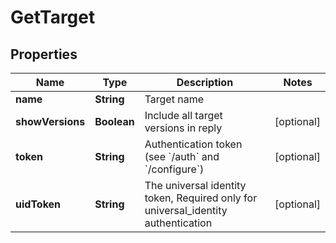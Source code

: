 

# GetTarget

## Properties

Name | Type | Description | Notes
------------ | ------------- | ------------- | -------------
**name** | **String** | Target name | 
**showVersions** | **Boolean** | Include all target versions in reply |  [optional]
**token** | **String** | Authentication token (see &#x60;/auth&#x60; and &#x60;/configure&#x60;) |  [optional]
**uidToken** | **String** | The universal identity token, Required only for universal_identity authentication |  [optional]



